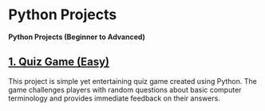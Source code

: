 # Python Projects
 <b>Python Projects (Beginner to Advanced)</b>

## <a href="Quiz_Game/quiz_game.py">1. Quiz Game (Easy)</a>
<p>This project is simple yet entertaining quiz game created using Python. The game challenges players with random questions
about basic computer terminology and provides immediate feedback on their answers.</p>

